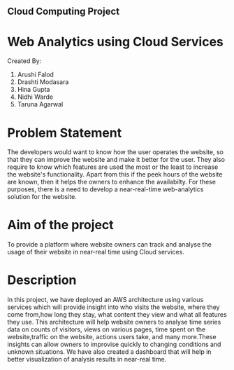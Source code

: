 ## Cloud Computing Project 
# Web Analytics using Cloud Services

Created By:
  1. Arushi Falod
  2. Drashti Modasara
  3. Hina Gupta
  4. Nidhi Warde
  5. Taruna Agarwal

# Problem Statement
The developers would want to know how the user operates the website, so that they can improve the website and make it better for the user. They also require to know which features are used the most or the least to increase the website's functionality. Apart from this if the peek hours of the website are known, then it helps the owners to enhance the availabilty. For these purposes, there is a need to develop a near-real-time web-analytics solution for the website.

# Aim of the project
To provide a platform where website owners can track and analyse the usage of their website in near-real time using Cloud services.

# Description
In this project, we have deployed an AWS architecture using various services which will provide insight into who visits the website, where they come from,how long they stay, what content they view and what all features they use. This architecture will help website owners to analyse time series data on counts of visitors, views on various pages, time spent on the website,traffic on the website, actions users take, and many more.These insights can allow owners to improvise quickly to changing conditions and unknown situations.
We have also created a dashboard that will help in better visualization of analysis results in near-real time.

